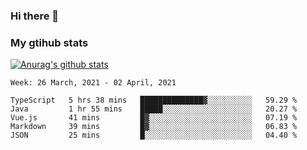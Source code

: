 ### Hi there 👋

### My gtihub stats

[![Anurag's github stats](https://github-readme-stats.vercel.app/api?username=gaozhidong)](https://github.com/gaozhidong/github-readme-stats)

<!--START_SECTION:waka-->
```text
Week: 26 March, 2021 - 02 April, 2021

TypeScript   5 hrs 38 mins   ██████████████▓░░░░░░░░░░   59.29 % 
Java         1 hr 55 mins    █████░░░░░░░░░░░░░░░░░░░░   20.27 % 
Vue.js       41 mins         █▓░░░░░░░░░░░░░░░░░░░░░░░   07.19 % 
Markdown     39 mins         █▓░░░░░░░░░░░░░░░░░░░░░░░   06.83 % 
JSON         25 mins         █░░░░░░░░░░░░░░░░░░░░░░░░   04.40 % 
```
<!--END_SECTION:waka-->